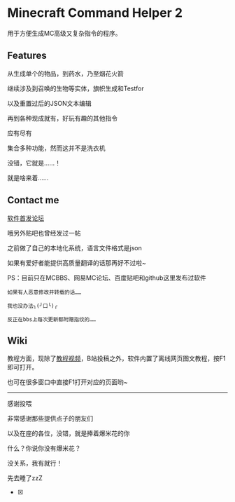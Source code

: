 # Minecraft Command Helper 2
用于方便生成MC高级又复杂指令的程序。

## Features
从生成单个的物品，到药水，乃至烟花火箭

继续涉及到召唤的生物等实体，旗帜生成和Testfor

以及重置过后的JSON文本编辑

再到各种现成就有，好玩有趣的其他指令

应有尽有

集合多种功能，然而这并不是洗衣机

没错，它就是……！

就是啥来着……

## Contact me
[软件首发论坛](http://www.mcbbs.net/thread-381131-1-1.html)

哦另外贴吧也曾经发过一帖

之前做了自己的本地化系统，语言文件格式是json

如果有爱好者能提供高质量翻译的话那再好不过啦~

PS：目前只在MCBBS、网易MC论坛、百度贴吧和github这里发布过软件

    如果有人恶意修改并转载的话……
    
    我也没办法╮(╯口╰)╭
    
    反正在bbs上每次更新都附赠指纹的……

## Wiki
教程方面，现除了[教程视频](http://www.bilibili.com/video/av2931204/)，B站投稿之外，软件内置了离线网页图文教程，按F1即可打开。

也可在很多窗口中直接F1打开对应的页面哟~

---

感谢投喂

非常感谢那些提供点子的朋友们

以及在座的各位，没错，就是捧着爆米花的你

什么？你说你没有爆米花？

没关系，我有就行！

先去睡了zzZ

- [x] 
